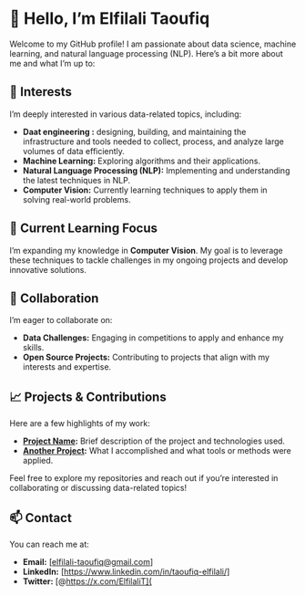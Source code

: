 # 👋 Hello, I’m Elfilali Taoufiq

Welcome to my GitHub profile! I am passionate about data science, machine learning, and natural language processing (NLP). Here’s a bit more about me and what I’m up to:

## 👀 Interests

I’m deeply interested in various data-related topics, including:
- **Daat engineering :** designing, building, and maintaining the infrastructure and tools needed to collect, process, and analyze large volumes of data efficiently.
- **Machine Learning:** Exploring algorithms and their applications.
- **Natural Language Processing (NLP):** Implementing and understanding the latest techniques in NLP.
- **Computer Vision:** Currently learning techniques to apply them in solving real-world problems.

## 🌱 Current Learning Focus

I’m expanding my knowledge in **Computer Vision**. My goal is to leverage these techniques to tackle challenges in my ongoing projects and develop innovative solutions.

## 💞️ Collaboration

I’m eager to collaborate on:
- **Data Challenges:** Engaging in competitions to apply and enhance my skills.
- **Open Source Projects:** Contributing to projects that align with my interests and expertise.

## 📈 Projects & Contributions

Here are a few highlights of my work:
- **[Project Name](link):** Brief description of the project and technologies used.
- **[Another Project](link):** What I accomplished and what tools or methods were applied.

Feel free to explore my repositories and reach out if you’re interested in collaborating or discussing data-related topics!

## 📫 Contact

You can reach me at:
- **Email:** [elfilali-taoufiq@gmail.com]
- **LinkedIn:** [https://www.linkedin.com/in/taoufiq-elfilali/]
- **Twitter:** [@https://x.com/ElfilaliT](


<!---
Elfilali-Taoufiq/Elfilali-Taoufiq is a ✨ special ✨ repository because its `README.md` (this file) appears on your GitHub profile.
You can click the Preview link to take a look at your changes.
--->
